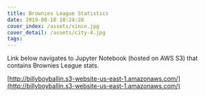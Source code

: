 ```yaml
---
title: Brownies League Statistics
date: 2019-08-18 10:24:28
cover_index: /assets/vince.jpg
cover_detail: /assets/city-4.jpg
tags:
---
```


Link below navigates to Jupyter Notebook (hosted on AWS S3) that contains Brownies League stats.  

[http://billyboyballin.s3-website-us-east-1.amazonaws.com/](http://billyboyballin.s3-website-us-east-1.amazonaws.com/)